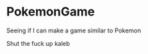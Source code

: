 # PokemonGame
Seeing if I can make a game similar to Pokemon
















Shut the fuck up kaleb
